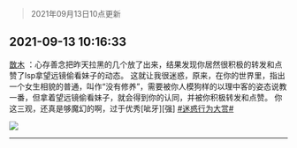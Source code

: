 > 2021年09月13日10点更新
<link rel="stylesheet" href="https://cdn.jsdelivr.net/gh/taotie6/sampleJSON@main/css/photo_show.css">
<meta name="referrer" content="no-referrer" />


 ## 2021-09-13 10:16:33 

 [㪚木](https://www.coolapk.com/feed/29951302?shareKey=NjIyMWQ2Y2FjYzAwNjEzZWI0ODY~) ：心存善念把昨天拉黑的几个放了出来，结果发现你居然很积极的转发和点赞了lsp拿望远镜偷看妹子的动态。
这就让我很迷惑，原来，在你的世界里，指出一个女生相貌的普通，叫作“没有修养”，需要被你人模狗样的以理中客的姿态说教一番，但拿着望远镜偷看妹子，就会得到你的认同，并被你积极转发和点赞<!--break-->。
你这三观，还真是够魔幻的啊，过于优秀[呲牙][强]
<a class="feed-link-tag" href="/t/迷惑行为大赏?type=0">#迷惑行为大赏#</a> 

<div class="album">
<img class="img-item" src="https://image.coolapk.com/feed/2021/0913/10/1081091_56f38c32_9383_7986@1080x900.jpeg" />
</div>

 ------- 

